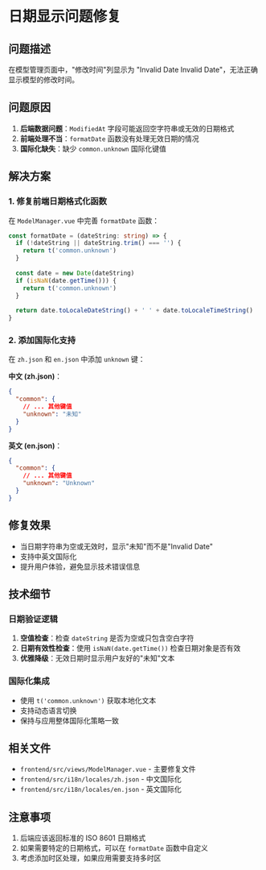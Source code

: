 # 日期显示问题修复

## 问题描述
在模型管理页面中，"修改时间"列显示为 "Invalid Date Invalid Date"，无法正确显示模型的修改时间。

## 问题原因
1. **后端数据问题**：`ModifiedAt` 字段可能返回空字符串或无效的日期格式
2. **前端处理不当**：`formatDate` 函数没有处理无效日期的情况
3. **国际化缺失**：缺少 `common.unknown` 国际化键值

## 解决方案

### 1. 修复前端日期格式化函数
在 `ModelManager.vue` 中完善 `formatDate` 函数：

```typescript
const formatDate = (dateString: string) => {
  if (!dateString || dateString.trim() === '') {
    return t('common.unknown')
  }
  
  const date = new Date(dateString)
  if (isNaN(date.getTime())) {
    return t('common.unknown')
  }
  
  return date.toLocaleDateString() + ' ' + date.toLocaleTimeString()
}
```

### 2. 添加国际化支持
在 `zh.json` 和 `en.json` 中添加 `unknown` 键：

**中文 (zh.json)**：
```json
{
  "common": {
    // ... 其他键值
    "unknown": "未知"
  }
}
```

**英文 (en.json)**：
```json
{
  "common": {
    // ... 其他键值
    "unknown": "Unknown"
  }
}
```

## 修复效果
- 当日期字符串为空或无效时，显示"未知"而不是"Invalid Date"
- 支持中英文国际化
- 提升用户体验，避免显示技术错误信息

## 技术细节

### 日期验证逻辑
1. **空值检查**：检查 `dateString` 是否为空或只包含空白字符
2. **日期有效性检查**：使用 `isNaN(date.getTime())` 检查日期对象是否有效
3. **优雅降级**：无效日期时显示用户友好的"未知"文本

### 国际化集成
- 使用 `t('common.unknown')` 获取本地化文本
- 支持动态语言切换
- 保持与应用整体国际化策略一致

## 相关文件
- `frontend/src/views/ModelManager.vue` - 主要修复文件
- `frontend/src/i18n/locales/zh.json` - 中文国际化
- `frontend/src/i18n/locales/en.json` - 英文国际化

## 注意事项
1. 后端应该返回标准的 ISO 8601 日期格式
2. 如果需要特定的日期格式，可以在 `formatDate` 函数中自定义
3. 考虑添加时区处理，如果应用需要支持多时区